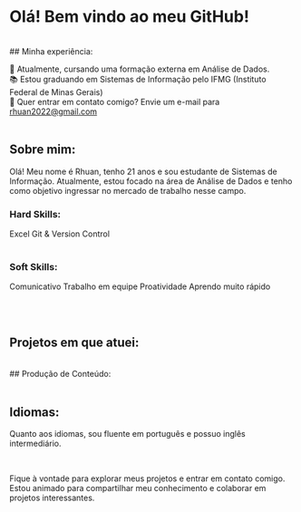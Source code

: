 # Olá! Bem vindo ao meu GitHub!
<br>
## Minha experiência:

🎲 Atualmente, cursando uma formação externa em Análise de Dados. <br>
📚 Estou graduando em Sistemas de Informação pelo IFMG (Instituto Federal de Minas Gerais) <br>
📧 Quer entrar em contato comigo? Envie um e-mail para rhuan2022@gmail.com <br>
<br>
## Sobre mim:

Olá! Meu nome é Rhuan, tenho 21 anos e sou estudante de Sistemas de Informação. Atualmente, estou focado na área de Análise de Dados e tenho como objetivo ingressar no mercado de trabalho nesse campo.
<br>

### Hard Skills:


Excel
Git & Version Control
<br>
<br>

### Soft Skills:

Comunicativo
Trabalho em equipe
Proatividade
Aprendo muito rápido

<br>
<br>

## Projetos em que atuei:
 <br>
## Produção de Conteúdo:
 <br>

<br>

## Idiomas:

Quanto aos idiomas, sou fluente em português e possuo inglês intermediário.

<br>

Fique à vontade para explorar meus projetos e entrar em contato comigo. Estou animado para compartilhar meu conhecimento e colaborar em projetos interessantes.
